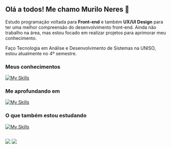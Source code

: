 ## Olá a todos! Me chamo Murilo Neres 👋
Estudo programação voltada para **Front-end** e também **UX/UI Design** para ter uma melhor compreensão do desenvolvimento front-end.
Ainda não trabalho na área, mas estou focado em realizar projetos para aprimorar meu conhecimento.

Faço Tecnologia em Análise e Desenvolvimento de Sistemas na UNISO, estou atualmente no 4º semestre.
### Meus conhecimentos  
[![My Skills](https://skillicons.dev/icons?i=html,css,bootstrap,git,figma&perline=10)](https://skillicons.dev)  

### Me aprofundando em
[![My Skills](https://skillicons.dev/icons?i=js,php,mysql&perline=10)](https://skillicons.dev)

### O que também estou estudando
[![My Skills](https://skillicons.dev/icons?i=react,ts,xd&perline=10)](https://skillicons.dev)

##

<div> 
  <a href="https://www.instagram.com/itsneuba.rt/" target="_blank"><img src="https://img.shields.io/badge/-Instagram-%23E4405F?style=for-the-badge&logo=instagram&logoColor=white" target="_blank"></a>
  <a href="https://www.linkedin.com/in/murilo-neres/" target="_blank"><img src="https://img.shields.io/badge/-LinkedIn-%230077B5?style=for-the-badge&logo=linkedin&logoColor=white" target="_blank"></a>   
</div>
